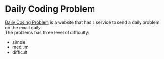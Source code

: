 # Daily Coding Problem

[Daily Coding Problem](https://www.dailycodingproblem.com) is a website that has a service to send a daily problem on the email daily.  
The problems has three level of difficulty:

* simple
* medium
* difficult

